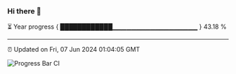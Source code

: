 ### Hi there 👋

⏳ Year progress { ████████████▁▁▁▁▁▁▁▁▁▁▁▁▁▁▁▁▁▁ } 43.18 %

---

⏰ Updated on Fri, 07 Jun 2024 01:04:05 GMT

![Progress Bar CI](https://github.com/JuvenileQ/Progress-Bar-CI/workflows/main/badge.svg)

